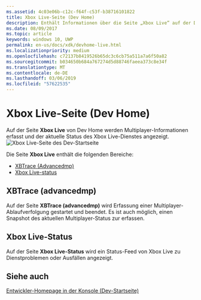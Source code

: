 ```yaml
---
ms.assetid: 4c03e06b-c12c-f64f-c53f-b38716101822
title: Xbox Live-Seite (Dev Home)
description: Enthält Informationen über die Seite „Xbox Live” auf der Dev Home-App für Xbox One.
ms.date: 08/09/2017
ms.topic: article
keywords: windows 10, UWP
permalink: en-us/docs/xdk/devhome-live.html
ms.localizationpriority: medium
ms.openlocfilehash: c72137b8419526b65dc3c6cb75a511a7a6f50a82
ms.sourcegitcommit: b034650b684a767274d5d88746faeea373c8e34f
ms.translationtype: MT
ms.contentlocale: de-DE
ms.lasthandoff: 03/06/2019
ms.locfileid: "57622535"
---
```

# <a name="xbox-live-page-dev-home"></a>Xbox Live-Seite (Dev Home)
   
  
Auf der Seite **Xbox Live** von Dev Home werden Multiplayer-Informationen erfasst und der aktuelle Status des Xbox Live-Dienstes angezeigt.   
 ![Xbox Live-Seite des Dev-Startseite](images/devhome_live.png)   
  
Die Seite **Xbox Live** enthält die folgenden Bereiche:   
 
   *  [XBTrace (Advancedmp)](#ID4EPB)  
   *  [Xbox Live-status](#ID4E3B)  

 
<a id="ID4EPB"></a>

   

## <a name="xbtrace-advancedmp"></a>XBTrace (advancedmp)  
   
  
Auf der Seite **XBTrace (advancedmp)** wird Erfassung einer Multiplayer-Ablaufverfolgung gestartet und beendet. Es ist auch möglich, einen Snapshot des aktuellen Multiplayer-Status zur erfassen.   
  
<a id="ID4E3B"></a>

   

## <a name="xbox-live-status"></a>Xbox Live-Status  
   
  
Auf der Seite **Xbox Live-Status** wird ein Status-Feed von Xbox Live zu Dienstproblemen oder Ausfällen angezeigt.   
  
<a id="ID4EPC"></a>

   

## <a name="see-also"></a>Siehe auch  
 [Entwickler-Homepage in der Konsole (Dev-Startseite)](dev-home.md)

  